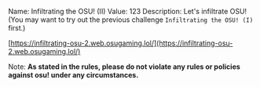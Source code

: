 Name: Infiltrating the OSU! (II)
Value: 123
Description: Let's infiltrate OSU! (You may want to try out the previous challenge `Infiltrating the OSU! (I)` first.)

[https://infiltrating-osu-2.web.osugaming.lol/](https://infiltrating-osu-2.web.osugaming.lol/)

Note: **As stated in the rules, please do not violate any rules or policies against osu! under any circumstances.**
